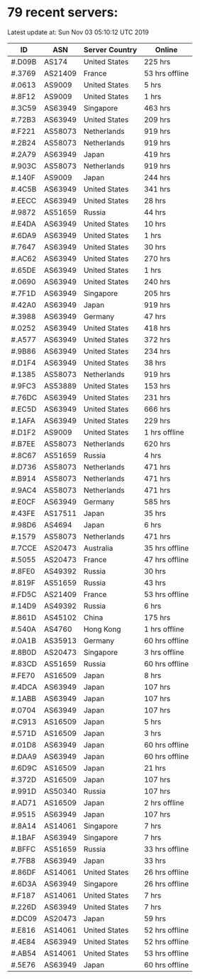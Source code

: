 # 79 recent servers:

Latest update at: Sun Nov 03 05:10:12 UTC 2019

| ID | ASN | Server Country | Online |
| -- | --- | -------------- | ------ |
| #.D09B | AS174 | United States | 225 hrs |
| #.3769 | AS21409 | France | 53 hrs offline |
| #.0613 | AS9009 | United States | 5 hrs |
| #.8F12 | AS9009 | United States | 1 hrs |
| #.3C59 | AS63949 | Singapore | 463 hrs |
| #.72B3 | AS63949 | United States | 209 hrs |
| #.F221 | AS58073 | Netherlands | 919 hrs |
| #.2B24 | AS58073 | Netherlands | 919 hrs |
| #.2A79 | AS63949 | Japan | 419 hrs |
| #.903C | AS58073 | Netherlands | 919 hrs |
| #.140F | AS9009 | Japan | 244 hrs |
| #.4C5B | AS63949 | United States | 341 hrs |
| #.EECC | AS63949 | United States | 28 hrs |
| #.9872 | AS51659 | Russia | 44 hrs |
| #.E4DA | AS63949 | United States | 10 hrs |
| #.6DA9 | AS63949 | United States | 1 hrs |
| #.7647 | AS63949 | United States | 30 hrs |
| #.AC62 | AS63949 | United States | 270 hrs |
| #.65DE | AS63949 | United States | 1 hrs |
| #.0690 | AS63949 | United States | 240 hrs |
| #.7F1D | AS63949 | Singapore | 205 hrs |
| #.42A0 | AS63949 | Japan | 919 hrs |
| #.3988 | AS63949 | Germany | 47 hrs |
| #.0252 | AS63949 | United States | 418 hrs |
| #.A577 | AS63949 | United States | 372 hrs |
| #.9B86 | AS63949 | United States | 234 hrs |
| #.D1F4 | AS63949 | United States | 38 hrs |
| #.1385 | AS58073 | Netherlands | 919 hrs |
| #.9FC3 | AS53889 | United States | 153 hrs |
| #.76DC | AS63949 | United States | 231 hrs |
| #.EC5D | AS63949 | United States | 666 hrs |
| #.1AFA | AS63949 | United States | 229 hrs |
| #.D1F2 | AS9009 | United States | 1 hrs offline |
| #.B7EE | AS58073 | Netherlands | 620 hrs |
| #.8C67 | AS51659 | Russia | 4 hrs |
| #.D736 | AS58073 | Netherlands | 471 hrs |
| #.B914 | AS58073 | Netherlands | 471 hrs |
| #.9AC4 | AS58073 | Netherlands | 471 hrs |
| #.E0CF | AS63949 | Germany | 585 hrs |
| #.43FE | AS17511 | Japan | 35 hrs |
| #.98D6 | AS4694 | Japan | 6 hrs |
| #.1579 | AS58073 | Netherlands | 471 hrs |
| #.7CCE | AS20473 | Australia | 35 hrs offline |
| #.5055 | AS20473 | France | 47 hrs offline |
| #.8FE0 | AS49392 | Russia | 30 hrs |
| #.819F | AS51659 | Russia | 43 hrs |
| #.FD5C | AS21409 | France | 53 hrs offline |
| #.14D9 | AS49392 | Russia | 6 hrs |
| #.861D | AS45102 | China | 175 hrs |
| #.540A | AS4760 | Hong Kong | 1 hrs offline |
| #.0A1B | AS35913 | Germany | 60 hrs offline |
| #.8B0D | AS20473 | Singapore | 3 hrs offline |
| #.83CD | AS51659 | Russia | 60 hrs offline |
| #.FE70 | AS16509 | Japan | 8 hrs |
| #.4DCA | AS63949 | Japan | 107 hrs |
| #.1ABB | AS63949 | Japan | 107 hrs |
| #.0704 | AS63949 | Japan | 107 hrs |
| #.C913 | AS16509 | Japan | 5 hrs |
| #.571D | AS16509 | Japan | 3 hrs |
| #.01D8 | AS63949 | Japan | 60 hrs offline |
| #.DAA9 | AS63949 | Japan | 60 hrs offline |
| #.6D9C | AS16509 | Japan | 21 hrs |
| #.372D | AS16509 | Japan | 107 hrs |
| #.991D | AS50340 | Russia | 107 hrs |
| #.AD71 | AS16509 | Japan | 2 hrs offline |
| #.9515 | AS63949 | Japan | 107 hrs |
| #.8A14 | AS14061 | Singapore | 7 hrs |
| #.1BAF | AS63949 | Singapore | 7 hrs |
| #.BFFC | AS51659 | Russia | 33 hrs offline |
| #.7FB8 | AS63949 | Japan | 33 hrs |
| #.86DF | AS14061 | United States | 26 hrs offline |
| #.6D3A | AS63949 | Singapore | 26 hrs offline |
| #.F187 | AS14061 | United States | 7 hrs |
| #.226D | AS63949 | United States | 7 hrs |
| #.DC09 | AS20473 | Japan | 59 hrs |
| #.E816 | AS14061 | United States | 52 hrs offline |
| #.4E84 | AS63949 | United States | 52 hrs offline |
| #.AB54 | AS14061 | United States | 53 hrs offline |
| #.5E76 | AS63949 | Japan | 60 hrs offline |

